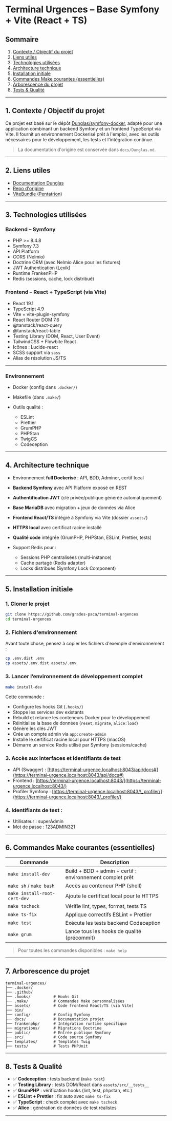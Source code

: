 # Terminal Urgences – Base Symfony + Vite (React + TS)

## Sommaire

1. [Contexte / Objectif du projet](#1-contexte--objectif-du-projet)
2. [Liens utiles](#2-liens-utiles)
3. [Technologies utilisées](#3-technologies-utilisées)
4. [Architecture technique](#4-architecture-technique)
5. [Installation initiale](#5-installation-initiale)
6. [Commandes Make courantes (essentielles)](#6-commandes-make-courantes-essentielles)
7. [Arborescence du projet](#7-arborescence-du-projet)
8. [Tests & Qualité](#8-tests--qualité)

---

## 1. Contexte / Objectif du projet

Ce projet est basé sur le dépôt [Dunglas/symfony-docker](https://github.com/dunglas/symfony-docker), adapté pour une application combinant un backend Symfony et un frontend TypeScript via Vite. Il fournit un environnement Dockerisé prêt à l'emploi, avec les outils nécessaires pour le développement, les tests et l'intégration continue.

> La documentation d'origine est conservée dans `docs/Dunglas.md`.

---

## 2. Liens utiles

* [Documentation Dunglas](docs/Dunglas.md)
* [Repo d'origine](https://github.com/dunglas/symfony-docker)
* [ViteBundle (Pentatrion)](https://github.com/Pentatrion/vite-bundle)

---

## 3. Technologies utilisées

### Backend – Symfony

* PHP >= 8.4.8
* Symfony 7.3
* API Platform
* CORS (Nelmio)
* Doctrine ORM (avec Nelmio Alice pour les fixtures)
* JWT Authentication (Lexik)
* Runtime FrankenPHP
* Redis (sessions, cache, lock distribué)

### Frontend – React + TypeScript (via Vite)

* React 19.1
* TypeScript 4.9
* Vite + vite-plugin-symfony
* React Router DOM 7.6
* @tanstack/react-query
* @tanstack/react-table
* Testing Library (DOM, React, User Event)
* TailwindCSS + Flowbite React
* Icônes : Lucide-react
* SCSS support via `sass`
* Alias de résolution JS/TS

---

### Environnement

* Docker (config dans `.docker/`)
* Makefile (dans `.make/`)
* Outils qualité :

    * ESLint
    * Prettier
    * GrumPHP
    * PHPStan
    * TwigCS
    * Codeception

---

## 4. Architecture technique

* Environnement **full Dockerisé** : API, BDD, Adminer, certif local
* **Backend Symfony** avec API Platform exposé en REST
* **Authentification JWT** (clé privée/publique générée automatiquement)
* **Base MariaDB** avec migration + jeux de données via Alice
* **Frontend React/TS** intégré à Symfony via Vite (dossier `assets/`)
* **HTTPS local** avec certificat racine installé
* **Qualité code** intégrée (GrumPHP, PHPStan, ESLint, Prettier, tests)
* Support Redis pour :

    * Sessions PHP centralisées (multi-instance)
    * Cache partagé (Redis adapter)
    * Locks distribués (Symfony Lock Component)

---

## 5. Installation initiale

### 1. Cloner le projet

```bash
git clone https://github.com/grades-paca/terminal-urgences
cd terminal-urgences
```

### 2. Fichiers d'environnement

Avant toute chose, pensez à copier les fichiers d'exemple d'environnement :

```bash
cp .env.dist .env
cp assets/.env.dist assets/.env
```

### 3. Lancer l’environnement de développement complet

```bash
make install-dev
```

Cette commande :

* Configure les hooks Git (`.hooks/`)
* Stoppe les services dev existants
* Rebuild et relance les conteneurs Docker pour le développement
* Réinitialise la base de données (`reset`, `migrate`, `alice:load`)
* Génère les clés JWT
* Crée un compte admin via `app:create-admin`
* Installe le certificat racine local pour HTTPS (macOS)
* Démarre un service Redis utilisé par Symfony (sessions/cache)

### 3. Accès aux interfaces et identifiants de test

* API (Swagger) : [https://terminal-urgence.localhost:8043/api/docs#](https://terminal-urgence.localhost:8043/api/docs#)
* Frontend : [https://terminal-urgence.localhost:8043/](https://terminal-urgence.localhost:8043/)
* Profiler Symfony : [https://terminal-urgence.localhost:8043/\_profiler/](https://terminal-urgence.localhost:8043/_profiler/)

### 4. Identifiants de test :

* Utilisateur : superAdmin
* Mot de passe : 123ADMIN321

---

## 6. Commandes Make courantes (essentielles)

| Commande                     | Description                                               |
| ---------------------------- | --------------------------------------------------------- |
| `make install-dev`           | Build + BDD + admin + certif : environnement complet prêt |
| `make sh` / `make bash`      | Accès au conteneur PHP (shell)                            |
| `make install-root-cert-dev` | Ajoute le certificat local pour le HTTPS                  |
| `make tscheck`               | Vérifie lint, types, format, tests TS                     |
| `make ts-fix`                | Applique correctifs ESLint + Prettier                     |
| `make test`                  | Exécute les tests backend Codeception                     |
| `make grum`                  | Lance tous les hooks de qualité (précommit)               |

> Pour toutes les commandes disponibles : `make help`

---

## 7. Arborescence du projet

```
terminal-urgences/
├── .docker/         
├── .github/
├── .hooks/          # Hooks Git
├── .make/           # Commandes Make personnalisées
├── assets/          # Code frontend React/TS (via Vite)
├── bin/
├── config/          # Config Symfony
├── docs/            # Documentation projet
├── frankenphp/      # Intégration runtime spécifique
├── migrations/      # Migrations Doctrine
├── public/          # Entrée publique Symfony
├── src/             # Code source Symfony
├── templates/       # Templates Twig
├── tests/           # Tests PHPUnit
```

---

## 8. Tests & Qualité

* ✅ **Codeception** : tests backend (`make test`)
* ✅ **Testing Library** : tests DOM/React dans `assets/src/__tests__`
* ✅ **GrumPHP** : vérification hooks (lint, test, phpstan, etc.)
* ✅ **ESLint + Prettier** : fix auto avec `make ts-fix`
* ✅ **TypeScript** : check complet avec `make tscheck`
* ✅ **Alice** : génération de données de test réalistes

---
